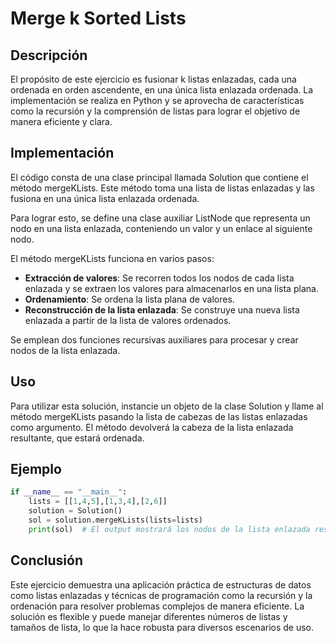 # Merge k Sorted Lists

## Descripción

El propósito de este ejercicio es fusionar k listas enlazadas, cada una ordenada en orden ascendente, en una única lista enlazada ordenada. La implementación se realiza en Python y se aprovecha de características como la recursión y la comprensión de listas para lograr el objetivo de manera eficiente y clara.

## Implementación

El código consta de una clase principal llamada Solution que contiene el método mergeKLists. Este método toma una lista de listas enlazadas y las fusiona en una única lista enlazada ordenada.

Para lograr esto, se define una clase auxiliar ListNode que representa un nodo en una lista enlazada, conteniendo un valor y un enlace al siguiente nodo.

El método mergeKLists funciona en varios pasos:

* **Extracción de valores**: Se recorren todos los nodos de cada lista enlazada y se extraen los valores para almacenarlos en una lista plana.
* **Ordenamiento**: Se ordena la lista plana de valores.
* **Reconstrucción de la lista enlazada**: Se construye una nueva lista enlazada a partir de la lista de valores ordenados.

Se emplean dos funciones recursivas auxiliares para procesar y crear nodos de la lista enlazada.

## Uso

Para utilizar esta solución, instancie un objeto de la clase Solution y llame al método mergeKLists pasando la lista de cabezas de las listas enlazadas como argumento. El método devolverá la cabeza de la lista enlazada resultante, que estará ordenada.

## Ejemplo

```python
if __name__ == "__main__":
    lists = [[1,4,5],[1,3,4],[2,6]]
    solution = Solution()
    sol = solution.mergeKLists(lists=lists)
    print(sol)  # El output mostrará los nodos de la lista enlazada resultante
```

## Conclusión

Este ejercicio demuestra una aplicación práctica de estructuras de datos como listas enlazadas y técnicas de programación como la recursión y la ordenación para resolver problemas complejos de manera eficiente. La solución es flexible y puede manejar diferentes números de listas y tamaños de lista, lo que la hace robusta para diversos escenarios de uso.
